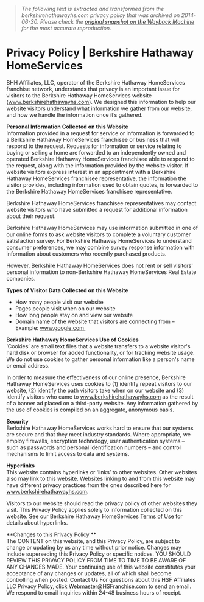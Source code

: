 > *The following text is extracted and transformed from the berkshirehathawayhs.com privacy policy that was archived on 2014-06-30. Please check the [original snapshot on the Wayback Machine](https://web.archive.org/web/20140630213716id_/http%3A//www.berkshirehathawayhs.com/pages/privacy-policy) for the most accurate reproduction.*

# Privacy Policy | Berkshire Hathaway HomeServices

BHH Affiliates, LLC, operator of the Berkshire Hathaway HomeServices franchise network, understands that privacy is an important issue for visitors to the Berkshire Hathaway HomeServices website (www.berkshirehathawayhs.com). We designed this information to help our website visitors understand what information we gather from our website, and how we handle the information once it’s gathered. 

**Personal Information Collected on this Website**  
Information provided in a request for service or information is forwarded to a Berkshire Hathaway HomeServices franchisee or business that will respond to the request. Requests for information or service relating to buying or selling a home are forwarded to an independently owned and operated Berkshire Hathaway HomeServices franchisee able to respond to the request, along with the information provided by the website visitor. If website visitors express interest in an appointment with a Berkshire Hathaway HomeServices franchisee representative, the information the visitor provides, including information used to obtain quotes, is forwarded to the Berkshire Hathaway HomeServices franchisee representative. 

Berkshire Hathaway HomeServices franchisee representatives may contact website visitors who have submitted a request for additional information about their request. 

Berkshire Hathaway HomeServices may use information submitted in one of our online forms to ask website visitors to complete a voluntary customer satisfaction survey. For Berkshire Hathaway HomeServices to understand consumer preferences, we may combine survey response information with information about customers who recently purchased products. 

However, Berkshire Hathaway HomeServices does not rent or sell visitors' personal information to non-Berkshire Hathaway HomeServices Real Estate companies. 

**Types of Visitor Data Collected on this Website**

  * How many people visit our website
  * Pages people visit when on our website
  * How long people stay on and view our website
  * Domain name of the website that visitors are connecting from – Example: www.google.com 



**Berkshire Hathaway HomeServices Use of Cookies**  
‘Cookies’ are small text files that a website transfers to a website visitor's hard disk or browser for added functionality, or for tracking website usage. We do not use cookies to gather personal information like a person's name or email address. 

In order to measure the effectiveness of our online presence, Berkshire Hathaway HomeServices uses cookies to (1) identify repeat visitors to our website, (2) identify the path visitors take when on our website and (3) identify visitors who came to www.berkshirehathawayhs.com as the result of a banner ad placed on a third-party website. Any information gathered by the use of cookies is compiled on an aggregate, anonymous basis. 

  
**Security**  
Berkshire Hathaway HomeServices works hard to ensure that our systems are secure and that they meet industry standards. Where appropriate, we employ firewalls, encryption technology, user authentication systems – such as passwords and personal identification numbers – and control mechanisms to limit access to data and systems.   
  
**Hyperlinks**   
This website contains hyperlinks or ‘links’ to other websites. Other websites also may link to this website. Websites linking to and from this website may have different privacy practices from the ones described here for www.berkshirehathawayhs.com. 

Visitors to our website should read the privacy policy of other websites they visit. This Privacy Policy applies solely to information collected on this website. See our Berkshire Hathaway HomeServices [Terms of Use](https://web.archive.org/pages/terms-of-use "Terms of Use") for details about hyperlinks. 

**Changes to this Privacy Policy **  
The CONTENT on this website, and this Privacy Policy, are subject to change or updating by us any time without prior notice. Changes may include superseding this Privacy Policy or specific notices. YOU SHOULD REVIEW THIS PRIVACY POLICY FROM TIME TO TIME TO BE AWARE OF ANY CHANGES MADE. Your continuing use of this website constitutes your acceptance of any changes or updates, all of which shall become controlling when posted. Contact Us For questions about this HSF Affiliates LLC Privacy Policy, click [Webmaster@HSFranchise.com](mailto:Webmaster@HSFranchise.com) to send an email. We respond to email inquiries within 24-48 business hours of receipt. 
